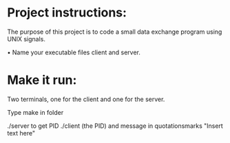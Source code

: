 # Project instructions:
The purpose of this project is to code a small data exchange program
using UNIX signals.

• Name your executable files client and server.

# Make it run:
Two terminals, one for the client and one for the server.

Type make in folder

./server to get PID
./client (the PID) and message in quotationsmarks "Insert text here"
